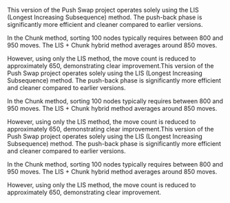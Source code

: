 This version of the Push Swap project operates solely using the LIS (Longest Increasing Subsequence) method. The push-back phase is significantly more efficient and cleaner compared to earlier versions.

In the Chunk method, sorting 100 nodes typically requires between 800 and 950 moves. The LIS + Chunk hybrid method averages around 850 moves.

However, using only the LIS method, the move count is reduced to approximately 650, demonstrating clear improvement.This version of the Push Swap project operates solely using the LIS (Longest Increasing Subsequence) method. The push-back phase is significantly more efficient and cleaner compared to earlier versions.

In the Chunk method, sorting 100 nodes typically requires between 800 and 950 moves. The LIS + Chunk hybrid method averages around 850 moves.

However, using only the LIS method, the move count is reduced to approximately 650, demonstrating clear improvement.This version of the Push Swap project operates solely using the LIS (Longest Increasing Subsequence) method. The push-back phase is significantly more efficient and cleaner compared to earlier versions.

In the Chunk method, sorting 100 nodes typically requires between 800 and 950 moves. The LIS + Chunk hybrid method averages around 850 moves.

However, using only the LIS method, the move count is reduced to approximately 650, demonstrating clear improvement.
